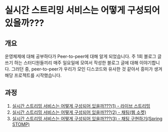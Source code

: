 # 실시간 스트리밍 서비스는 어떻게 구성되어 있을까???

## 개요
운영체제에 대해 공부하다가 Peer-to-peer에 대해 알게 되었습니다. 주 1회 블로그 글쓰기 하는 스터디원들끼리 매주 일요일에 모여서 작성한 블로그 글에 대해 이야기합니다. 그러던 중, peer-to-peer가 우리가 모인 디스코드와 유사한 것 같아서 흥미가 생겨 해당 프로젝트를 시작했습니다.

## 과정
1. [실시간 스트리밍 서비스는 어떻게 구성되어 있을까???(1) - 라이브 스트리밍](https://blog.naver.com/le_voyage_03/223469363394)
2. [실시간 스트리밍 서비스는 어떻게 구성되어 있을까???(2) - 채팅(웹 소켓)](https://blog.naver.com/le_voyage_03/223479174240)
3. [실시간 스트리밍 서비스는 어떻게 구성되어 있을까???(3) - 채팅 구현하기(Spring STOMP)](https://blog.naver.com/le_voyage_03/223488530765)

